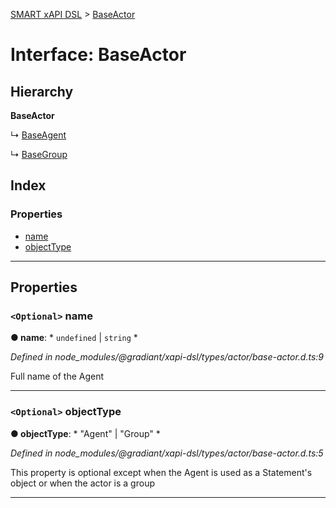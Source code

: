 [SMART xAPI DSL](../README.md) > [BaseActor](../interfaces/baseactor.md)

# Interface: BaseActor

## Hierarchy

**BaseActor**

↳  [BaseAgent](baseagent.md)

↳  [BaseGroup](basegroup.md)

## Index

### Properties

* [name](baseactor.md#name)
* [objectType](baseactor.md#objecttype)

---

## Properties

<a id="name"></a>

### `<Optional>` name

**● name**: * `undefined` &#124; `string`
*

*Defined in node_modules/@gradiant/xapi-dsl/types/actor/base-actor.d.ts:9*

Full name of the Agent

___
<a id="objecttype"></a>

### `<Optional>` objectType

**● objectType**: * "Agent" &#124; "Group"
*

*Defined in node_modules/@gradiant/xapi-dsl/types/actor/base-actor.d.ts:5*

This property is optional except when the Agent is used as a Statement's object or when the actor is a group

___

